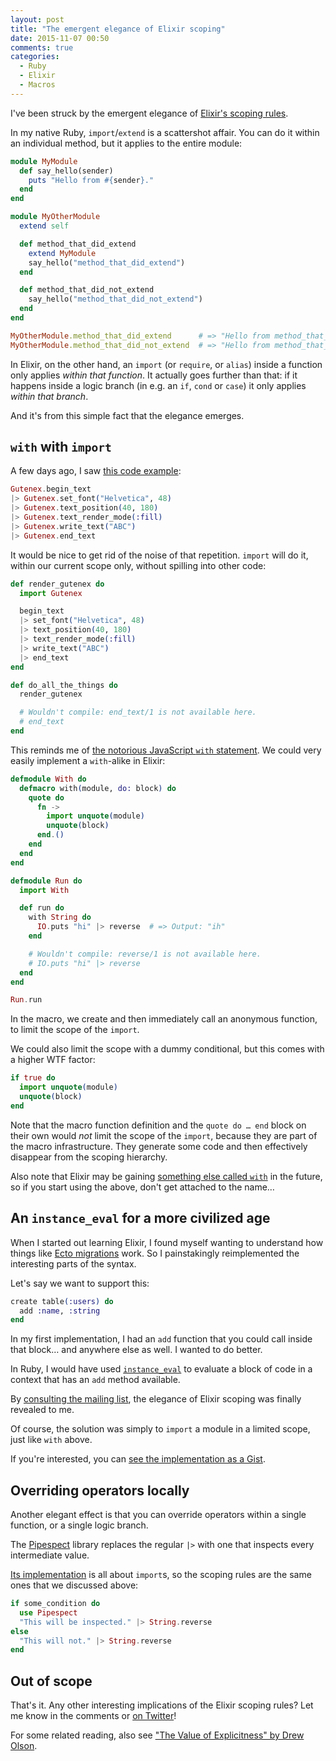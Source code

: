 ```yaml
---
layout: post
title: "The emergent elegance of Elixir scoping"
date: 2015-11-07 00:50
comments: true
categories:
  - Ruby
  - Elixir
  - Macros
---
```


I've been struck by the emergent elegance of [Elixir's scoping rules](http://elixir-lang.readthedocs.org/en/latest/technical/scoping.html).

In my native Ruby, `import`/`extend` is a scattershot affair. You can do it within an individual method, but it applies to the entire module:

``` ruby linenos:false
module MyModule
  def say_hello(sender)
    puts "Hello from #{sender}."
  end
end

module MyOtherModule
  extend self

  def method_that_did_extend
    extend MyModule
    say_hello("method_that_did_extend")
  end

  def method_that_did_not_extend
    say_hello("method_that_did_not_extend")
  end
end

MyOtherModule.method_that_did_extend      # => "Hello from method_that_did_extend."
MyOtherModule.method_that_did_not_extend  # => "Hello from method_that_did_not_extend."
```

In Elixir, on the other hand, an `import` (or `require`, or `alias`) inside a function only applies *within that function*. It actually goes further than that: if it happens inside a logic branch (in e.g. an `if`, `cond` or `case`) it only applies *within that branch*.

And it's from this simple fact that the elegance emerges.


## `with` with `import`

A few days ago, I saw [this code example](https://github.com/SenecaSystems/gutenex#usage):

``` elixir linenos:false
Gutenex.begin_text
|> Gutenex.set_font("Helvetica", 48)
|> Gutenex.text_position(40, 180)
|> Gutenex.text_render_mode(:fill)
|> Gutenex.write_text("ABC")
|> Gutenex.end_text
```

It would be nice to get rid of the noise of that repetition. `import` will do it, within our current scope only, without spilling into other code:

``` elixir linenos:false
def render_gutenex do
  import Gutenex

  begin_text
  |> set_font("Helvetica", 48)
  |> text_position(40, 180)
  |> text_render_mode(:fill)
  |> write_text("ABC")
  |> end_text
end

def do_all_the_things do
  render_gutenex

  # Wouldn't compile: end_text/1 is not available here.
  # end_text
end
```

This reminds me of [the notorious JavaScript `with` statement](https://developer.mozilla.org/en/docs/Web/JavaScript/Reference/Statements/with). We could very easily implement a `with`-alike in Elixir:

``` elixir linenos:false
defmodule With do
  defmacro with(module, do: block) do
    quote do
      fn ->
        import unquote(module)
        unquote(block)
      end.()
    end
  end
end

defmodule Run do
  import With

  def run do
    with String do
      IO.puts "hi" |> reverse  # => Output: "ih"
    end

    # Wouldn't compile: reverse/1 is not available here.
    # IO.puts "hi" |> reverse
  end
end

Run.run
```

In the macro, we create and then immediately call an anonymous function, to limit the scope of the `import`.

We could also limit the scope with a dummy conditional, but this comes with a higher WTF factor:

``` elixir linenos:false
if true do
  import unquote(module)
  unquote(block)
end
```

Note that the macro function definition and the `quote do … end` block on their own would *not* limit the scope of the `import`, because they are part of the macro infrastructure. They generate some code and then effectively disappear from the scoping hierarchy.

Also note that Elixir may be gaining [something else called `with`](https://github.com/elixir-lang/elixir/issues/3902) in the future, so if you start using the above, don't get attached to the name…


## An `instance_eval` for a more civilized age

When I started out learning Elixir, I found myself wanting to understand how things like [Ecto migrations](https://hexdocs.pm/ecto/Ecto.Migration.html) work. So I painstakingly reimplemented the interesting parts of the syntax.

Let's say we want to support this:

``` elixir linenos:false
create table(:users) do
  add :name, :string
end
```

In my first implementation, I had an `add` function that you could call inside that block… and anywhere else as well. I wanted to do better.

In Ruby, I would have used [`instance_eval`](http://ruby-doc.org/core-2.2.0/BasicObject.html#method-i-instance_eval) to evaluate a block of code in a context that has an `add` method available.

By [consulting the mailing list](https://groups.google.com/d/msg/elixir-lang-talk/J5j0t_UYEnI/OmzIOD49ReYJ), the elegance of Elixir scoping was finally revealed to me.

Of course, the solution was simply to `import` a module in a limited scope, just like `with` above.

If you're interested, you can [see the implementation as a Gist](https://gist.github.com/henrik/25516815e6680e1c7a82).


## Overriding operators locally

Another elegant effect is that you can override operators within a single function, or a single logic branch.

The [Pipespect](https://github.com/alco/pipespect) library replaces the regular `|>` with one that inspects every intermediate value.

[Its implementation](https://github.com/alco/pipespect/blob/25b38113e254e0a13485d239f4575257aa830a97/lib/pipespect.ex) is all about `import`s, so the scoping rules are the same ones that we discussed above:

``` elixir linenos:false
if some_condition do
  use Pipespect
  "This will be inspected." |> String.reverse
else
  "This will not." |> String.reverse
end
```


## Out of scope

That's it. Any other interesting implications of the Elixir scoping rules? Let me know in the comments or [on Twitter](https://twitter.com/henrik)!

For some related reading, also see ["The Value of Explicitness" by Drew Olson](http://blog.drewolson.org/the-value-of-explicitness/).
